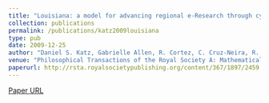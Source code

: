 ```yaml
---
title: "Louisiana: a model for advancing regional e-Research through cyberinfrastructure"
collection: publications
permalink: /publications/katz2009louisiana
type: pub
date: 2009-12-25
author: "Daniel S. Katz, Gabrielle Allen, R. Cortez, C. Cruz-Neira, R. Gottumukkala, Z. D. Greenwood, L. Guice, Shantenu Jha, R. Kolluru, Tevfik Kosar and others"
venue: "Philosophical Transactions of the Royal Society A: Mathematical, Physical and Engineering Sciences"
paperurl: http://rsta.royalsocietypublishing.org/content/367/1897/2459.full.pdf
---
```

[Paper URL](http://rsta.royalsocietypublishing.org/content/367/1897/2459.full.pdf)
